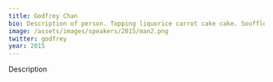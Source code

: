 ```yaml
---
title: Godfrey Chan
bio: Description of person. Topping liquorice carrot cake cake. Soufflé lemon drops soufflé wafer fruitcake chupa chups. 
image: /assets/images/speakers/2015/man2.png
twitter: godfrey
year: 2015
---
```

Description
